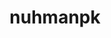 ---
title: nuhmanpk
github: https://github.com/nuhmanpk
mode: dark
transition: 5.2s
score: 88.1
archetype:
- Stats and Metrics
- Badges | Tags | Icons
---